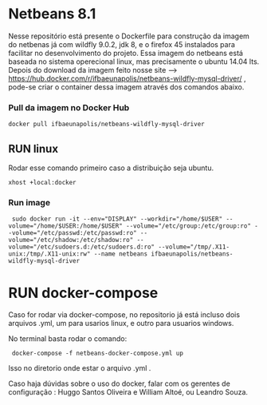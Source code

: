 # Netbeans 8.1

Nesse repositório está presente o Dockerfile para construção da imagem do netbenas já com  wildfly 9.0.2, jdk 8, e o firefox 45 instalados para facilitar no desenvolvimento do projeto. Essa imagem do netbeans está baseada no sistema operecional linux, mas precisamente o ubuntu 14.04 lts. Depois do download da imagem feito nosse site -->  https://hub.docker.com/r/ifbaeunapolis/netbeans-wildfly-mysql-driver/ , pode-se criar o container dessa imagem através dos comandos abaixo.

### Pull da imagem no Docker Hub
```
docker pull ifbaeunapolis/netbeans-wildfly-mysql-driver
```
 

## RUN linux

Rodar esse comando primeiro caso a distribuição seja ubuntu. 
```
xhost +local:docker
```

### Run image
```
 sudo docker run -it --env="DISPLAY" --workdir="/home/$USER" --volume="/home/$USER:/home/$USER" --volume="/etc/group:/etc/group:ro" --volume="/etc/passwd:/etc/passwd:ro" --volume="/etc/shadow:/etc/shadow:ro" --volume="/etc/sudoers.d:/etc/sudoers.d:ro" --volume="/tmp/.X11-unix:/tmp/.X11-unix:rw" --name netbeans ifbaeunapolis/netbeans-wildfly-mysql-driver
```

# RUN docker-compose

Caso for rodar via docker-compose, no repositorio já está incluso dois arquivos .yml, um para usarios linux, e outro para usuarios windows.
 
 No terminal  basta rodar o comando: 
```
 docker-compose -f netbeans-docker-compose.yml up
```
 Isso no diretorio onde estar o arquivo .yml .
 

Caso haja dúvidas sobre o uso do docker, falar com os gerentes de configuração : Huggo Santos Oliveira e William Altoé, ou Leandro Souza.


 
